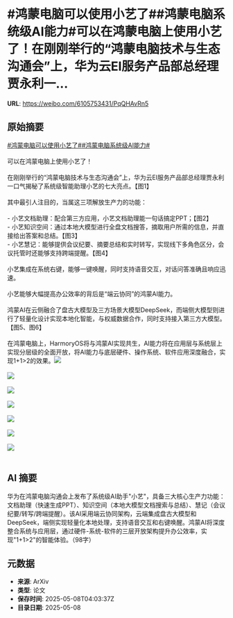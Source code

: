 # #鸿蒙电脑可以使用小艺了##鸿蒙电脑系统级AI能力#可以在鸿蒙电脑上使用小艺了！在刚刚举行的“鸿蒙电脑技术与生态沟通会”上，华为云EI服务产品部总经理贾永利一...

**URL**: https://weibo.com/6105753431/PqQHAvRn5

## 原始摘要

<a href="https://m.weibo.cn/search?containerid=231522type%3D1%26t%3D10%26q%3D%23%E9%B8%BF%E8%92%99%E7%94%B5%E8%84%91%E5%8F%AF%E4%BB%A5%E4%BD%BF%E7%94%A8%E5%B0%8F%E8%89%BA%E4%BA%86%23&amp;extparam=%23%E9%B8%BF%E8%92%99%E7%94%B5%E8%84%91%E5%8F%AF%E4%BB%A5%E4%BD%BF%E7%94%A8%E5%B0%8F%E8%89%BA%E4%BA%86%23" data-hide=""><span class="surl-text">#鸿蒙电脑可以使用小艺了#</span></a><a href="https://m.weibo.cn/search?containerid=231522type%3D1%26t%3D10%26q%3D%23%E9%B8%BF%E8%92%99%E7%94%B5%E8%84%91%E7%B3%BB%E7%BB%9F%E7%BA%A7AI%E8%83%BD%E5%8A%9B%23&amp;extparam=%23%E9%B8%BF%E8%92%99%E7%94%B5%E8%84%91%E7%B3%BB%E7%BB%9F%E7%BA%A7AI%E8%83%BD%E5%8A%9B%23" data-hide=""><span class="surl-text">#鸿蒙电脑系统级AI能力#</span></a><br><br>可以在鸿蒙电脑上使用小艺了！<br><br>在刚刚举行的“鸿蒙电脑技术与生态沟通会”上，华为云EI服务产品部总经理贾永利一口气揭秘了系统级智能助理小艺的七大亮点。【图1】<br><br>其中最引人注目的，当属这三项解放生产力的功能：<br><br>- 小艺文档助理：配合第三方应用，小艺文档助理能一句话搞定PPT；【图2】<br>- 小艺知识空间：通过本地大模型进行全盘文档搜答，摘取用户所需的信息，并直接给出答案和总结。【图3】<br>- 小艺慧记：能够提供会议纪要、摘要总结和实时转写，实现线下多角色区分，会议托管时还能够支持跨端提醒。【图4】<br><br>小艺集成在系统右键，能够一键唤醒，同时支持语音交互，对话问答准确且响应迅速。<br><br>小艺能够大幅提高办公效率的背后是“端云协同”的鸿蒙AI能力。<br><br>鸿蒙AI在云侧融合了盘古大模型及三方场景大模型DeepSeek，而端侧大模型则进行了轻量化设计实现本地化智能，与权威数据合作，同时支持接入第三方大模型。【图5、图6】<br><br>在鸿蒙电脑上，HarmoryOS将与鸿蒙AI实现共生，AI能力将在应用层与系统层上实现分层级的全面开放，将AI能力与底层硬件、操作系统、软件应用深度融合，实现1+1&gt;2的效果。<img style="" src="https://tvax1.sinaimg.cn/large/006Fd7o3gy1i17xaejbyuj39c03407wh.jpg" referrerpolicy="no-referrer"><br><br><img style="" src="https://tvax4.sinaimg.cn/large/006Fd7o3gy1i17x9j1rryj39c03407vl.jpg" referrerpolicy="no-referrer"><br><br><img style="" src="https://tvax3.sinaimg.cn/large/006Fd7o3gy1i17x9j4ijpj39c03404qp.jpg" referrerpolicy="no-referrer"><br><br><img style="" src="https://tvax3.sinaimg.cn/large/006Fd7o3gy1i17x9yfwgzj32yo1o0e81.jpg" referrerpolicy="no-referrer"><br><br><img style="" src="https://tvax2.sinaimg.cn/large/006Fd7o3gy1i17x9rvor4j31400u00wz.jpg" referrerpolicy="no-referrer"><br><br><img style="" src="https://tvax2.sinaimg.cn/large/006Fd7o3gy1i17xazmtn6j31400u0wix.jpg" referrerpolicy="no-referrer"><br><br><img style="" src="https://tvax4.sinaimg.cn/large/006Fd7o3gy1i17x9p5fwej335s1f4hdt.jpg" referrerpolicy="no-referrer"><br><br>

## AI 摘要

华为在鸿蒙电脑沟通会上发布了系统级AI助手"小艺"，具备三大核心生产力功能：文档助理（快速生成PPT）、知识空间（本地大模型文档搜索与总结）、慧记（会议纪要/转写/跨端提醒）。该AI采用端云协同架构，云端集成盘古大模型和DeepSeek，端侧实现轻量化本地处理，支持语音交互和右键唤醒。鸿蒙AI将深度整合系统与应用层，通过硬件-系统-软件的三层开放架构提升办公效率，实现"1+1>2"的智能体验。（98字）

## 元数据

- **来源**: ArXiv
- **类型**: 论文
- **保存时间**: 2025-05-08T04:03:37Z
- **目录日期**: 2025-05-08

